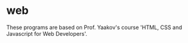 # web
These programs are based on Prof. Yaakov's course 'HTML, CSS and Javascript for Web Developers'.
